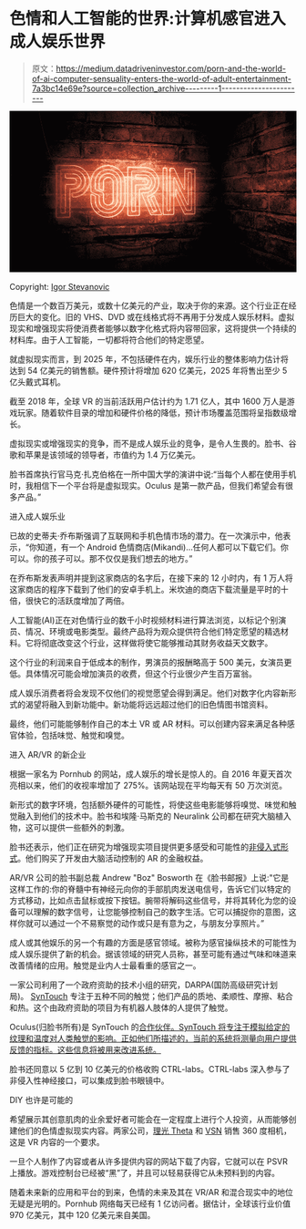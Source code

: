 # 色情和人工智能的世界:计算机感官进入成人娱乐世界

> 原文：<https://medium.datadriveninvestor.com/porn-and-the-world-of-ai-computer-sensuality-enters-the-world-of-adult-entertainment-7a3bc14e69e?source=collection_archive---------1----------------------->

![](img/16b3928ae9f78fec63ba1dcd00742c08.png)

Copyright: [Igor Stevanovic](https://www.123rf.com/profile_stevanovicigor)

色情是一个数百万美元，或数十亿美元的产业，取决于你的来源。这个行业正在经历巨大的变化。旧的 VHS、DVD 或在线格式将不再用于分发成人娱乐材料。虚拟现实和增强现实将使消费者能够以数字化格式将内容带回家，这将提供一个持续的材料库。由于人工智能，一切都将符合他们的特定愿望。

就虚拟现实而言，到 2025 年，不包括硬件在内，娱乐行业的整体影响力估计将达到 54 亿美元的销售额。硬件预计将增加 620 亿美元，2025 年将售出至少 5 亿头戴式耳机。

截至 2018 年，全球 VR 的当前活跃用户估计约为 1.71 亿人，其中 1600 万人是游戏玩家。随着软件目录的增加和硬件价格的降低，预计市场覆盖范围将呈指数级增长。

虚拟现实或增强现实的竞争，而不是成人娱乐业的竞争，是令人生畏的。脸书、谷歌和苹果是该领域的领导者，市值约为 1.4 万亿美元。

脸书首席执行官马克·扎克伯格在一所中国大学的演讲中说:“当每个人都在使用手机时，我相信下一个平台将是虚拟现实。Oculus 是第一款产品，但我们希望会有很多产品。”

进入成人娱乐业

已故的史蒂夫·乔布斯强调了互联网和手机色情市场的潜力。在一次演示中，他表示，“你知道，有一个 Android 色情商店(Mikandi)…任何人都可以下载它们。你可以。你的孩子可以。那不仅仅是我们想去的地方。”

在乔布斯发表声明并提到这家商店的名字后，在接下来的 12 小时内，有 1 万人将这家商店的程序下载到了他们的安卓手机上。米坎迪的商店下载流量是平时的十倍，很快它的活跃度增加了两倍。

人工智能(AI)正在对色情行业的数千小时视频材料进行算法浏览，以标记个别演员、情况、环境或电影类型。最终产品将为观众提供符合他们特定愿望的精选材料。它将彻底改变这个行业，这样做将使它能够推动其财务收益天文数字。

这个行业的利润来自于低成本的制作，男演员的报酬略高于 500 美元，女演员更低。具体情况可能会增加演员的收费，但这个行业很少产生百万富翁。

成人娱乐消费者将会发现不仅他们的视觉愿望会得到满足。他们对数字化内容新形式的渴望将融入到新功能中。新功能将远远超过他们的旧色情图书馆资料。

最终，他们可能能够制作自己的本土 VR 或 AR 材料。可以创建内容来满足各种感官体验，包括味觉、触觉和嗅觉。

进入 AR/VR 的新企业

根据一家名为 Pornhub 的网站，成人娱乐的增长是惊人的。自 2016 年夏天首次亮相以来，他们的收视率增加了 275%。该网站现在平均每天有 50 万次浏览。

新形式的数字环境，包括额外硬件的可能性，将使这些电影能够将嗅觉、味觉和触觉融入到他们的技术中。脸书和埃隆·马斯克的 Neuralink 公司都在研究大脑植入物，这可以提供一些额外的刺激。

脸书还表示，他们正在研究为增强现实项目提供更多感受和可能性的[非侵入式形式](https://www.youtube.com/watch?v=2WtM1yz34co)。他们购买了开发由大脑活动控制的 AR 的金融权益。

AR/VR 公司的脸书副总裁 Andrew "Boz" Bosworth 在《脸书邮报》上说:"它是这样工作的:你的脊髓中有神经元向你的手部肌肉发送电信号，告诉它们以特定的方式移动，比如点击鼠标或按下按钮。腕带将解码这些信号，并将其转化为您的设备可以理解的数字信号，让您能够控制自己的数字生活。它可以捕捉你的意图，这样你就可以通过一个不易察觉的动作或只是有意为之，与朋友分享照片。”

成人或其他娱乐的另一个有趣的方面是感官领域。被称为感官操纵技术的可能性为成人娱乐提供了新的机会。据该领域的研究人员称，甚至可能有通过气味和味道来改善情绪的应用。触觉是业内人士最看重的感官之一。

一家公司利用了一个政府资助的技术小组的研究，DARPA(国防高级研究计划局)。 [SynTouch](https://www.syntouchinc.com/en/) 专注于五种不同的触觉；他们产品的质地、柔顺性、摩擦、粘合和热。这个由政府资助的项目为有机器人肢体的人提供了触觉。

Oculus(归脸书所有)是 SynTouch 的[合作伙伴。SynTouch 将专注于模拟给定的纹理和温度对人类触觉的影响。正如他们所描述的，当前的系统将测量向用户提供反馈的指标。这些信息将被用来改进系统。](https://www.facebook.com/syntouch)

脸书还同意以 5 亿到 10 亿美元的价格收购 CTRL-labs。CTRL-labs 深入参与了非侵入性神经接口，可以集成到脸书眼镜中。

DIY 也许是可能的

希望展示其创意肌肉的业余爱好者可能会在一定程度上进行个人投资，从而能够创建他们的色情虚拟现实内容。两家公司，[理光 Theta](https://theta360.com/en/) 和 [VSN](https://vsnmobil.com/products/v-360/) 销售 360 度相机，这是 VR 内容的一个要求。

一旦个人制作了内容或者从许多提供内容的网站下载了内容，它就可以在 PSVR 上播放。游戏控制台已经被“黑”了，并且可以轻易获得它从未预料到的内容。

随着未来新的应用和平台的到来，色情的未来及其在 VR/AR 和混合现实中的地位无疑是光明的。Pornhub 网络每天已经有 1 亿访问者。据估计，全球该行业价值 970 亿美元，其中 120 亿美元来自美国。